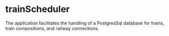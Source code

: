 # trainScheduler
The application facilitates the handling of a PostgresSql database for trains, train compositions, and railway connections.

